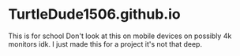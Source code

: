 # TurtleDude1506.github.io
This is for school
Don't look at this on mobile devices on possibly 4k monitors idk.
I just made this for a project it's not that deep.
